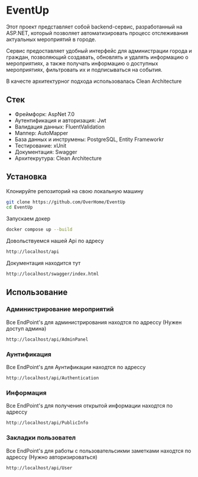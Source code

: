 # EventUp
Этот проект представляет собой backend-сервис, разработанный на ASP.NET, который позволяет автоматизировать процесс отслеживания актуальных мероприятий в городе.

Сервис  предоставляет удобный интерфейс для администрации города и граждан, позволяющий создавать, обновлять и удалять информацию о мероприятиях, а также получать информацию о доступных мероприятиях, фильтровать их и подписываться на события.

В качесте архитектурног подхода использовалась Clean Architecture

## Стек

- Фреймфорк: AspNet 7.0
- Аутентификация и авторизация: Jwt
- Валидация данных: FluentValidation
- Маппер: AutoMapper
- База данных и инструмены: PostgreSQL, Entity Frameworkr
- Тестирование: xUnit
- Документация: Swagger
- Архитекрутура: Clean Architecture


## Установка

Клонируйте репозиторий на свою локальную машину

```sh
git clone https://github.com/OverHome/EventUp
cd EventUp
```

Запускаем докер

```sh
docker compose up --build
```
Довольствуемся нашей Api по адресу 
```sh
http://localhost/api
```
Документация находится тут
```sh
http://localhost/swagger/index.html
```

## Использование
### Администрирование мероприятий
Все EndPoint's для администрирования находтся по адрессу (Нужен доступ админа)
```
http://localhost/api/AdminPanel
```

### Аунтификация
Все EndPoint's для Аунтификации находтся по адрессу
```
http://localhost/api/Authentication
```

### Информация
Все EndPoint's для получения открытой информации находтся по адрессу
```
http://localhost/api/PublicInfo
```

### Закладки пользовател
Все EndPoint's для работы с пользовательсикми заметками находтся по адрессу (Нужно авторизироваться)
```
http://localhost/api/User
```
